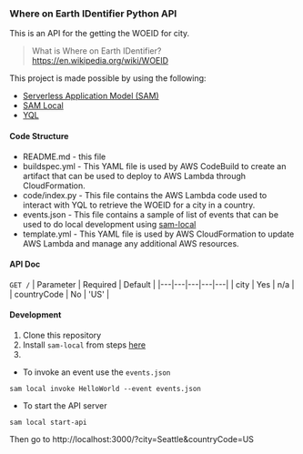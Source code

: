 ### Where on Earth IDentifier Python API


This is an API for the getting the WOEID for city. 

> What is Where on Earth IDentifier?
> https://en.wikipedia.org/wiki/WOEID

This project is made possible by using the following:
* [Serverless Application Model (SAM)](https://github.com/awslabs/serverless-application-model/)
* [SAM Local](https://github.com/awslabs/aws-sam-local)
* [YQL](https://developer.yahoo.com/yql/)

#### Code Structure
* README.md - this file
* buildspec.yml - This YAML file is used by AWS CodeBuild to create an artifact
  that can be used to deploy to AWS Lambda through CloudFormation.
* code/index.py - This file contains the AWS Lambda code used to interact with YQL to retrieve the WOEID for a city in a  country.
* events.json -  This file contains a sample of list of events that can be used to do local development using [sam-local](https://github.com/awslabs/aws-sam-local)
* template.yml - This YAML file is used by AWS CloudFormation to update AWS Lambda
  and manage any additional AWS resources.

#### API Doc
`GET /`
| Parameter  | Required  | Default  |
|---|---|---|---|---|
| city  | Yes  | n/a  |
| countryCode  | No  | 'US'  |


#### Development
1. Clone this repository
2. Install `sam-local` from steps [here](https://github.com/awslabs/aws-sam-local#installation)
3.
* To invoke an event use the `events.json`
```
sam local invoke HelloWorld --event events.json
```
* To start the API server
```
sam local start-api
```
Then go to http://localhost:3000/?city=Seattle&countryCode=US
